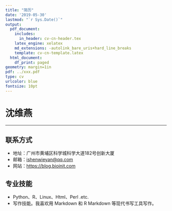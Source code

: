 ```yaml
---
title: "简历"
date: '2019-05-30'
lastmod: "`r Sys.Date()`"
output:
  pdf_document:
    includes:
      in_header: cv-cn-header.tex
    latex_engine: xelatex
    md_extensions: -autolink_bare_uris+hard_line_breaks
    template: cv-cn-template.latex
  html_document:
    df_print: paged
geometry: margin=1in
pdf: ../xxx.pdf
type: cv
urlcolor: blue
fontsize: 10pt
---
```


# 沈维燕

---

## 联系方式

- 地址：广州市黄埔区科学城科学大道182号创新大厦
- 邮箱：<ishenwieyan@qq.com>
- 网站：<https://blog.bioinit.com>



## 专业技能

- Python、R、Linux、Html、Perl .etc.
- 写作技能。我喜欢用 Markdown 和 R Markdown 等现代书写工具写作。





